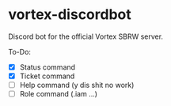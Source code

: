 # vortex-discordbot
Discord bot for the official Vortex SBRW server.

To-Do:

- [x] Status command
- [x] Ticket command
- [ ] Help command (y dis shit no work)
- [ ] Role command (.iam ...)
